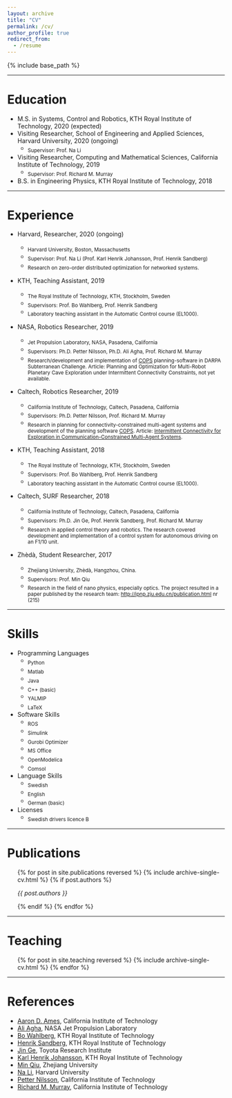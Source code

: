 ```yaml
---
layout: archive
title: "CV"
permalink: /cv/
author_profile: true
redirect_from:
  - /resume
---
```


{% include base_path %}

<hr>

Education
======

* M.S. in Systems, Control and Robotics, KTH Royal Institute of Technology, 2020 (expected)
* Visiting Researcher, School of Engineering and Applied Sciences, Harvard University, 2020 (ongoing)
  * <sub>Supervisor: Prof. Na Li</sub>
* Visiting Researcher, Computing and Mathematical Sciences, California Institute of Technology, 2019
  * <sub>Supervisor: Prof. Richard M. Murray</sub>
* B.S. in Engineering Physics, KTH Royal Institute of Technology, 2018

<hr>

Experience
======

* Harvard, Researcher, 2020 (ongoing)
  * <sub>Harvard University, Boston, Massachusetts</sub>
  * <sub>Supervisor: Prof. Na Li (Prof. Karl Henrik Johansson, Prof. Henrik Sandberg)</sub>
  * <sub>Research on zero-order distributed optimization for networked systems.</sub>

* KTH, Teaching Assistant, 2019
  * <sub>The Royal Institute of Technology, KTH, Stockholm, Sweden</sub>
  * <sub>Supervisors: Prof. Bo Wahlberg, Prof. Henrik Sandberg</sub>
  * <sub>Laboratory teaching assistant in the Automatic Control course (EL1000).</sub>

* NASA, Robotics Researcher, 2019
  * <sub>Jet Propulsion Laboratory, NASA, Pasadena, California</sub>
  * <sub>Supervisors: Ph.D. Petter Nilsson, Ph.D. Ali Agha, Prof. Richard M. Murray</sub>
  * <sub>Research/development and implementation of [COPS](https://github.com/FilipKlaesson/cops) planning-software in DARPA Subterranean Challenge. Article: Planning and Optimization for Multi-Robot Planetary Cave Exploration under Intermittent Connectivity Constraints, not yet available.</sub>

* Caltech, Robotics Researcher, 2019
  * <sub>California Institute of Technology, Caltech, Pasadena, California</sub>
  * <sub>Supervisors: Ph.D. Petter Nilsson, Prof. Richard M. Murray</sub>
  * <sub>Research in planning for connectivity-constrained multi-agent systems and development of the planning software [COPS](https://github.com/FilipKlaesson/cops). Article: [Intermittent Connectivity for Exploration in Communication-Constrained Multi-Agent Systems](http://FilipKlaesson.github.io/publication/Intermittent_Connectivity_for_Exploration_in_Communication-Constrained_Multi-Agent_Systems).</sub>

* KTH, Teaching Assistant, 2018
  * <sub>The Royal Institute of Technology, KTH, Stockholm, Sweden</sub>
  * <sub>Supervisors: Prof. Bo Wahlberg, Prof. Henrik Sandberg</sub>
  * <sub>Laboratory teaching assistant in the Automatic Control course (EL1000).</sub>

* Caltech, SURF Researcher, 2018
  * <sub>California Institute of Technology, Caltech, Pasadena, California</sub>
  * <sub>Supervisors: Ph.D. Jin Ge, Prof. Henrik Sandberg, Prof. Richard M. Murray</sub>
  * <sub>Research in applied control theory and robotics. The research covered development and implementation of a control system for autonomous driving on an F1/10 unit.</sub>

* Zhèdà, Student Researcher, 2017
  * <sub>Zhejiang University, Zhèdà, Hangzhou, China.</sub>
  * <sub>Supervisors: Prof. Min Qiu</sub>
  * <sub>Research in the field of nano physics, especially optics. The project resulted in a paper published by the research team: http://ipnp.zju.edu.cn/publication.html nr (215)</sub>

<hr>

Skills
======
* Programming Languages
  * <sub>Python</sub>
  * <sub>Matlab</sub>
  * <sub>Java</sub>
  * <sub>C++ (basic)</sub>
  * <sub>YALMIP</sub>
  * <sub>LaTeX</sub>
* Software Skills
  * <sub>ROS</sub>
  * <sub>Simulink</sub>
  * <sub>Gurobi Optimizer</sub>
  * <sub>MS Office</sub>
  * <sub>OpenModelica</sub>
  * <sub>Comsol</sub>
* Language Skills
  * <sub>Swedish</sub>
  * <sub>English</sub>
  * <sub>German (basic)</sub>
* Licenses
  * <sub>Swedish drivers licence B</sub>

<hr>

Publications
======
  <ul>{% for post in site.publications reversed %}
    {% include archive-single-cv.html %}
    {% if post.authors %}
      <p> <i>{{ post.authors }}</i> </p>
    {% endif %}
  {% endfor %}</ul>

<!---
Talks
======
  <ul>{% for post in site.talks %}
    {% include archive-single-talk-cv.html %}
  {% endfor %}</ul>
-->

<hr>

Teaching
======
  <ul>{% for post in site.teaching reversed %}
    {% include archive-single-cv.html %}
  {% endfor %}</ul>

<!---
Service and leadership
======
* Currently signed in to 43 different slack teams
-->

<hr>

References
======
* [Aaron D. Ames](http://ames.caltech.edu/), California Institute of Technology
* [Ali Agha](https://www-robotics.jpl.nasa.gov/people/Ali_Agha/personFull.cfm), NASA Jet Propulsion Laboratory
* [Bo Wahlberg](https://people.kth.se/~bo/), KTH Royal Institute of Technology
* [Henrik Sandberg](https://people.kth.se/~hsan/), KTH Royal Institute of Technology
* [Jin Ge](https://www.linkedin.com/in/jin-ge-5445486a/), Toyota Research Institute
* [Karl Henrik Johansson](https://people.kth.se/~kallej/), KTH Royal Institute of Technology
* [Min Qiu](https://www.researchgate.net/profile/Min_Qiu4), Zhejiang University
* [Na Li](https://nali.seas.harvard.edu/), Harvard University
* [Petter Nilsson](https://pettni.github.io/#/), California Institute of Technology
* [Richard M. Murray](http://www.cds.caltech.edu/~murray/wiki/Main_Page), California Institute of Technology
